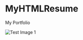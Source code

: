 # MyHTMLResume

My Portfolio

 ![Test Image 1](https://github.com/Maninderjeet31/MyResume_HTML/blob/master/images/1.png)
